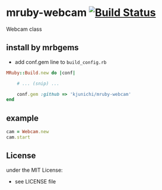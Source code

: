 # mruby-webcam   [![Build Status](https://travis-ci.org/kjunichi/mruby-webcam.png?branch=master)](https://travis-ci.org/kjunichi/mruby-webcam)
Webcam class
## install by mrbgems
- add conf.gem line to `build_config.rb`

```ruby
MRuby::Build.new do |conf|

    # ... (snip) ...

    conf.gem :github => 'kjunichi/mruby-webcam'
end
```
## example
```ruby
cam = Webcam.new
cam.start
```

## License
under the MIT License:
- see LICENSE file
